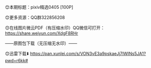 😊本期标题：pixiv精选0405 [100P]

😊更多资源：QQ群322856208

😊在线图片微云PDF（有压缩水印）QQ微信可打开：
https://share.weiyun.com/XdgF8RHr

——原图包下载（无压缩无水印）——

😊迅雷下载⬇️
https://pan.xunlei.com/s/VON3vE3a9pskaeJj7IWINs5JA1?pwd=r6kk#
